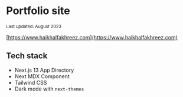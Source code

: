 # Portfolio site

<sub>Last updated: August 2023</sub>

[https://www.haikhalfakhreez.com](https://www.haikhalfakhreez.com)

## Tech stack

- Next.js 13 App Directory
- Next MDX Component
- Tailwind CSS
- Dark mode with `next-themes`
